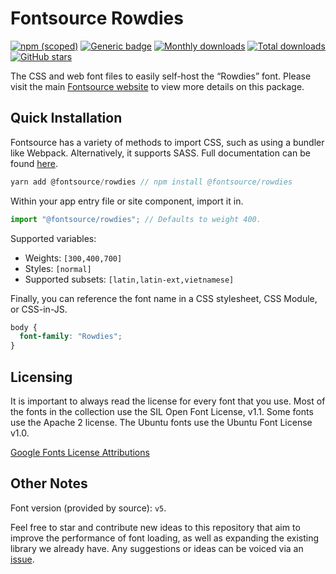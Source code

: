 # Fontsource Rowdies

[![npm (scoped)](https://img.shields.io/npm/v/@fontsource/rowdies?color=brightgreen)](https://www.npmjs.com/package/@fontsource/rowdies) [![Generic badge](https://img.shields.io/badge/fontsource-passing-brightgreen)](https://github.com/fontsource/fontsource) [![Monthly downloads](https://badgen.net/npm/dm/@fontsource/rowdies)](https://github.com/fontsource/fontsource) [![Total downloads](https://badgen.net/npm/dt/@fontsource/rowdies)](https://github.com/fontsource/fontsource) [![GitHub stars](https://img.shields.io/github/stars/fontsource/fontsource.svg?style=social&label=Star)](https://github.com/fontsource/fontsource/stargazers)

The CSS and web font files to easily self-host the “Rowdies” font. Please visit the main [Fontsource website](https://fontsource.org/fonts/rowdies) to view more details on this package.

## Quick Installation

Fontsource has a variety of methods to import CSS, such as using a bundler like Webpack. Alternatively, it supports SASS. Full documentation can be found [here](https://fontsource.org/docs/introduction).

```javascript
yarn add @fontsource/rowdies // npm install @fontsource/rowdies
```

Within your app entry file or site component, import it in.

```javascript
import "@fontsource/rowdies"; // Defaults to weight 400.
```

Supported variables:

- Weights: `[300,400,700]`
- Styles: `[normal]`
- Supported subsets: `[latin,latin-ext,vietnamese]`

Finally, you can reference the font name in a CSS stylesheet, CSS Module, or CSS-in-JS.

```css
body {
  font-family: "Rowdies";
}
```

## Licensing

It is important to always read the license for every font that you use.
Most of the fonts in the collection use the SIL Open Font License, v1.1. Some fonts use the Apache 2 license. The Ubuntu fonts use the Ubuntu Font License v1.0.

[Google Fonts License Attributions](https://fonts.google.com/attribution)

## Other Notes

Font version (provided by source): `v5`.

Feel free to star and contribute new ideas to this repository that aim to improve the performance of font loading, as well as expanding the existing library we already have. Any suggestions or ideas can be voiced via an [issue](https://github.com/fontsource/fontsource/issues).
